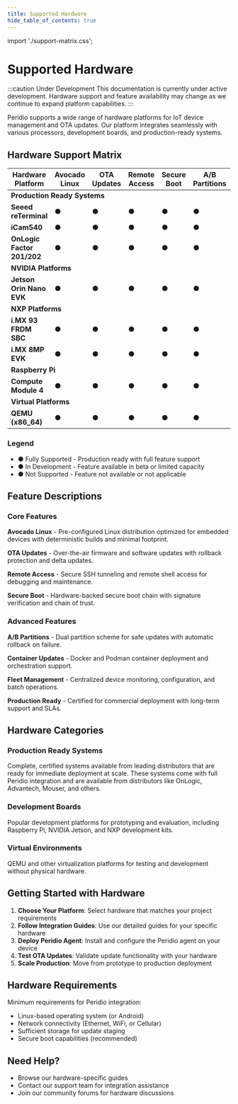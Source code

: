 ```yaml
---
title: Supported Hardware
hide_table_of_contents: true
---
```


import './support-matrix.css';

# Supported Hardware

:::caution Under Development
This documentation is currently under active development. Hardware support and feature availability may change as we continue to expand platform capabilities.
:::

Peridio supports a wide range of hardware platforms for IoT device management and OTA updates. Our platform integrates seamlessly with various processors, development boards, and production-ready systems.

## Hardware Support Matrix

<div className="support-matrix-container">
<table className="support-matrix">
  <thead>
    <tr>
      <th>Hardware Platform</th>
      <th>Avocado Linux</th>
      <th>OTA Updates</th>
      <th>Remote Access</th>
      <th>Secure Boot</th>
      <th>A/B Partitions</th>
      <th>Container Updates</th>
      <th>Fleet Management</th>
      <th>Production Ready</th>
    </tr>
  </thead>
  <tbody>
    <tr className="category-header">
      <td colSpan="9"><strong>Production Ready Systems</strong></td>
    </tr>
    <tr>
      <td><strong>Seeed reTerminal</strong></td>
      <td><span className="status-full" title="Fully Supported">●</span></td>
      <td><span className="status-full" title="Fully Supported">●</span></td>
      <td><span className="status-full" title="Fully Supported">●</span></td>
      <td><span className="status-full" title="Fully Supported">●</span></td>
      <td><span className="status-full" title="Fully Supported">●</span></td>
      <td><span className="status-full" title="Fully Supported">●</span></td>
      <td><span className="status-full" title="Fully Supported">●</span></td>
      <td><span className="status-full" title="Fully Supported">●</span></td>
    </tr>
    <tr>
      <td><strong>iCam540</strong></td>
      <td><span className="status-partial" title="In Development">●</span></td>
      <td><span className="status-full" title="Fully Supported">●</span></td>
      <td><span className="status-full" title="Fully Supported">●</span></td>
      <td><span className="status-full" title="Fully Supported">●</span></td>
      <td><span className="status-partial" title="In Development">●</span></td>
      <td><span className="status-partial" title="In Development">●</span></td>
      <td><span className="status-full" title="Fully Supported">●</span></td>
      <td><span className="status-full" title="Fully Supported">●</span></td>
    </tr>
    <tr>
      <td><strong>OnLogic Factor 201/202</strong></td>
      <td><span className="status-partial" title="In Development">●</span></td>
      <td><span className="status-full" title="Fully Supported">●</span></td>
      <td><span className="status-full" title="Fully Supported">●</span></td>
      <td><span className="status-full" title="Fully Supported">●</span></td>
      <td><span className="status-full" title="Fully Supported">●</span></td>
      <td><span className="status-full" title="Fully Supported">●</span></td>
      <td><span className="status-full" title="Fully Supported">●</span></td>
      <td><span className="status-full" title="Fully Supported">●</span></td>
    </tr>
    <tr className="category-header">
      <td colSpan="9"><strong>NVIDIA Platforms</strong></td>
    </tr>
    <tr>
      <td><strong>Jetson Orin Nano EVK</strong></td>
      <td><span className="status-full" title="Fully Supported">●</span></td>
      <td><span className="status-full" title="Fully Supported">●</span></td>
      <td><span className="status-full" title="Fully Supported">●</span></td>
      <td><span className="status-full" title="Fully Supported">●</span></td>
      <td><span className="status-full" title="Fully Supported">●</span></td>
      <td><span className="status-full" title="Fully Supported">●</span></td>
      <td><span className="status-full" title="Fully Supported">●</span></td>
      <td><span className="status-partial" title="In Development">●</span></td>
    </tr>
    <tr className="category-header">
      <td colSpan="9"><strong>NXP Platforms</strong></td>
    </tr>
    <tr>
      <td><strong>i.MX 93 FRDM SBC</strong></td>
      <td><span className="status-full" title="Fully Supported">●</span></td>
      <td><span className="status-full" title="Fully Supported">●</span></td>
      <td><span className="status-full" title="Fully Supported">●</span></td>
      <td><span className="status-partial" title="In Development">●</span></td>
      <td><span className="status-full" title="Fully Supported">●</span></td>
      <td><span className="status-partial" title="In Development">●</span></td>
      <td><span className="status-full" title="Fully Supported">●</span></td>
      <td><span className="status-partial" title="In Development">●</span></td>
    </tr>
    <tr>
      <td><strong>i.MX 8MP EVK</strong></td>
      <td><span className="status-full" title="Fully Supported">●</span></td>
      <td><span className="status-full" title="Fully Supported">●</span></td>
      <td><span className="status-full" title="Fully Supported">●</span></td>
      <td><span className="status-full" title="Fully Supported">●</span></td>
      <td><span className="status-full" title="Fully Supported">●</span></td>
      <td><span className="status-full" title="Fully Supported">●</span></td>
      <td><span className="status-full" title="Fully Supported">●</span></td>
      <td><span className="status-partial" title="In Development">●</span></td>
    </tr>
    <tr className="category-header">
      <td colSpan="9"><strong>Raspberry Pi</strong></td>
    </tr>
    <tr>
      <td><strong>Compute Module 4</strong></td>
      <td><span className="status-full" title="Fully Supported">●</span></td>
      <td><span className="status-full" title="Fully Supported">●</span></td>
      <td><span className="status-full" title="Fully Supported">●</span></td>
      <td><span className="status-partial" title="In Development">●</span></td>
      <td><span className="status-full" title="Fully Supported">●</span></td>
      <td><span className="status-full" title="Fully Supported">●</span></td>
      <td><span className="status-full" title="Fully Supported">●</span></td>
      <td><span className="status-none" title="Not Supported">●</span></td>
    </tr>
    <tr className="category-header">
      <td colSpan="9"><strong>Virtual Platforms</strong></td>
    </tr>
    <tr>
      <td><strong>QEMU (x86_64)</strong></td>
      <td><span className="status-full" title="Fully Supported">●</span></td>
      <td><span className="status-full" title="Fully Supported">●</span></td>
      <td><span className="status-full" title="Fully Supported">●</span></td>
      <td><span className="status-none" title="Not Applicable">●</span></td>
      <td><span className="status-full" title="Fully Supported">●</span></td>
      <td><span className="status-full" title="Fully Supported">●</span></td>
      <td><span className="status-full" title="Fully Supported">●</span></td>
      <td><span className="status-none" title="Not Applicable">●</span></td>
    </tr>
  </tbody>
</table>
</div>

<div className="support-legend">
  <h3>Legend</h3>
  <ul>
    <li><span className="status-full">●</span> Fully Supported - Production ready with full feature support</li>
    <li><span className="status-partial">●</span> In Development - Feature available in beta or limited capacity</li>
    <li><span className="status-none">●</span> Not Supported - Feature not available or not applicable</li>
  </ul>
</div>

## Feature Descriptions

### Core Features

**Avocado Linux** - Pre-configured Linux distribution optimized for embedded devices with deterministic builds and minimal footprint.

**OTA Updates** - Over-the-air firmware and software updates with rollback protection and delta updates.

**Remote Access** - Secure SSH tunneling and remote shell access for debugging and maintenance.

**Secure Boot** - Hardware-backed secure boot chain with signature verification and chain of trust.

### Advanced Features

**A/B Partitions** - Dual partition scheme for safe updates with automatic rollback on failure.

**Container Updates** - Docker and Podman container deployment and orchestration support.

**Fleet Management** - Centralized device monitoring, configuration, and batch operations.

**Production Ready** - Certified for commercial deployment with long-term support and SLAs.

## Hardware Categories

### Production Ready Systems

Complete, certified systems available from leading distributors that are ready for immediate deployment at scale. These systems come with full Peridio integration and are available from distributors like OnLogic, Advantech, Mouser, and others.

### Development Boards

Popular development platforms for prototyping and evaluation, including Raspberry Pi, NVIDIA Jetson, and NXP development kits.

### Virtual Environments

QEMU and other virtualization platforms for testing and development without physical hardware.

## Getting Started with Hardware

1. **Choose Your Platform**: Select hardware that matches your project requirements
2. **Follow Integration Guides**: Use our detailed guides for your specific hardware
3. **Deploy Peridio Agent**: Install and configure the Peridio agent on your device
4. **Test OTA Updates**: Validate update functionality with your hardware
5. **Scale Production**: Move from prototype to production deployment

## Hardware Requirements

Minimum requirements for Peridio integration:

- Linux-based operating system (or Android)
- Network connectivity (Ethernet, WiFi, or Cellular)
- Sufficient storage for update staging
- Secure boot capabilities (recommended)

## Need Help?

- Browse our hardware-specific guides
- Contact our support team for integration assistance
- Join our community forums for hardware discussions
